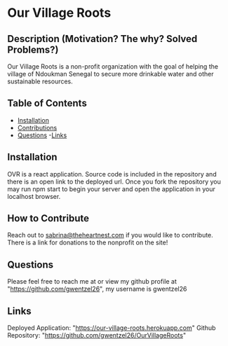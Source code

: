 # **Our Village Roots**
  
## **Description (Motivation? The why? Solved Problems?)**
      
  Our Village Roots is a non-profit organization with the goal of helping the village of Ndoukman Senegal to secure more drinkable water and other sustainable resources.
      
## **Table of Contents** 
      
  - [Installation](#installation)
  - [Contributions](#contributions)
  - [Questions](#questions)
  -[Links](#links)
      
## **Installation <a id="installation"></a>**
  
  OVR is a react application. Source code is included in the repository and there is an open link to the deployed url. Once you fork the repository you may run npm start to begin your server and open the application in your localhost browser.
      
## **How to Contribute <a id="contributions"></a>**
      
  Reach out to sabrina@theheartnest.com if you would like to contribute. There is a link for donations to the nonprofit on the site!
        
## **Questions <a id="questions"></a>**
      
  Please feel free to reach me at  or view my github profile at "https://github.com/gwentzel26", 
  my username is gwentzel26

## **Links <a id="links"></a>**
  Deployed Application: "https://our-village-roots.herokuapp.com"
  Github Repository: "https://github.com/gwentzel26/OurVillageRoots"
